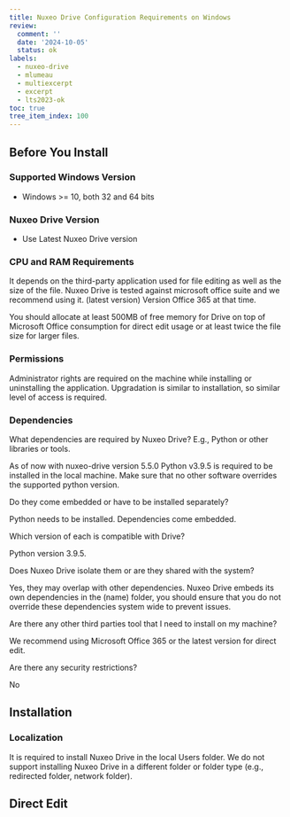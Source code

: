 ```yaml
---
title: Nuxeo Drive Configuration Requirements on Windows
review:
  comment: ''
  date: '2024-10-05'
  status: ok
labels:
  - nuxeo-drive
  - mlumeau
  - multiexcerpt
  - excerpt
  - lts2023-ok
toc: true
tree_item_index: 100
---
```


## Before You Install

### Supported Windows Version 

- Windows >= 10, both 32 and 64 bits

### Nuxeo Drive Version 

- Use Latest Nuxeo Drive version 
  
### CPU and RAM Requirements 

It depends on the third-party application used for file editing as well as the size of the file. Nuxeo Drive is tested against microsoft office suite and we recommend using it. (latest version) Version Office 365 at that time.  

You should allocate at least 500MB of free memory for Drive on top of Microsoft Office consumption for direct edit usage or at least twice the file size for larger files.

### Permissions 

Administrator rights are required on the machine while installing or uninstalling the application. Upgradation is similar to installation, so similar level of access is required.  

### Dependencies 

What dependencies are required by Nuxeo Drive? E.g., Python or other libraries or tools. 

As of now with nuxeo-drive version 5.5.0 Python v3.9.5  is required to be installed in the local machine. Make sure that no other software overrides the supported python version. 

Do they come embedded or have to be installed separately? 

Python needs to be installed. Dependencies come embedded. 

Which version of each is compatible with Drive? 

Python version 3.9.5. 

Does Nuxeo Drive isolate them or are they shared with the system? 

Yes, they may overlap with other dependencies. Nuxeo Drive embeds its own dependencies in the (name) folder, you should ensure that you do not override these dependencies system wide to prevent issues. 

Are there any other third parties tool that I need to install on my machine? 

We recommend using Microsoft Office 365 or the latest version for direct edit.  

Are there any security restrictions? 

No 

## Installation 

### Localization 

It is required to install Nuxeo Drive in the local Users folder. We do not support installing Nuxeo Drive in a different folder or folder type (e.g., redirected folder, network folder).

## Direct Edit 
